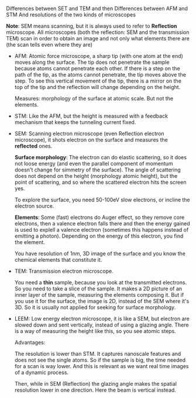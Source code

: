Differences between SET and TEM and then
Differences between AFM and STM
And resolutions of the two kinds of microscopes

**Note**: SEM means scanning, but it is always used to refer to **Reflection** microscope. All microscopes (both the reflection: SEM and the transmission TEM) scan in order to obtain an image and not only what elements there are (the scan tells even where they are)

- AFM: Atomic force microscope, a sharp tip (with one atom at the end) moves along the surface. The tip does not penetrate the sample because atoms cannot penetrate each other. If there is a step on the path of the tip, as the atoms cannot penetrate, the tip moves above the step.
To see this vertical movement of the tip, there is a mirror on the top of the tip and the reflection will change depending on the height.

    Measures: morphology of the surface at atomic scale. But not the elements.

- STM: Like the AFM, but the height is measured with a feedback mechanism that keeps the tunneling current fixed.

- SEM: Scanning electron microscope (even Reflection electron microscope), it shots electron on the surface and measures the **reflected** ones.

    **Surface morphology**: The electron can do elastic scattering, so it does not loose energy (and even the parallel component of momentum doesn't change for simmetry of the surface).
    The angle of scattering does not depend on the height (morphology atomic height), but the point of scattering, and so where the scattered electron hits the screen yes.
    
    To explore the surface, you need 50-100eV slow electrons, or incline the electron source.

    **Elements**: Some (fast) electrons do Auger effect, so they remove core electrons, then a valence electron falls there and then the energy gained is used to explell a valence electron (sometimes this happens instead of emitting a photon).
    Depending on the energy of this electron, you find the element.

    You have resolution of 1nm, 3D image of the surface and you know the chemical elements that constitute it.

-  TEM: Transmission electron microscope.

    You need a **thin** sample, because you look at the transmitted electrons. So you need to take a slice of the sample.
    It makes a 2D picture of an inner layer of the sample, measuring the elements composing it.
    But if you use it for the surface, the image is 2D, instead of the SEM where it's 3D. So it is usually not applied for seeking for surface morphology.

- LEEM: Low energy electron microscope, it is like a SEM, but electron are slowed down and sent vertically, instead of using a glazing angle. There is a way of measuring the height like this, so you see atomic steps.

    Advantages:
    
    The resolution is lower than STM. It captures nanoscale features and does not see the single atoms. So if the sample is big, the time needed for a scan is way lower. And this is relevant as we want real time images of a dynamic process.

    Then, while in SEM (Reflection) the glazing angle makes the spatial resolution lower in one direction. Here the beam is vertical instead.
